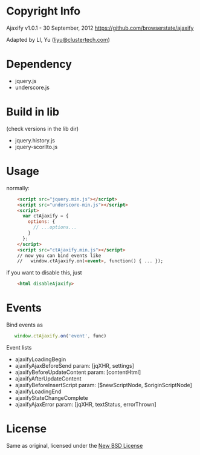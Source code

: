Copyright Info
=======================

Ajaxify
v1.0.1 - 30 September, 2012
https://github.com/browserstate/ajaxify

Adapted by LI, Yu (liyu@clustertech.com)

Dependency
==========

* jquery.js
* underscore.js

Build in lib
============

(check versions in the lib dir)

* jquery.history.js
* jquery-scorllto.js

Usage
=====

normally:

```html
    <script src="jquery.min.js"></script>
    <script src="underscore-min.js"></script>
    <script>
      var ctAjaxify = {
        options: {
          // ...options...
        }
      };
    </script>
    <script src="ctAjaxify.min.js"></script>
    // now you can bind events like
    //   window.ctAjaxify.on(<event>, function() { ... });
```

if you want to disable this, just

```html
    <html disableAjaxify>
```

Events
======

Bind events as 

```javascript
   window.ctAjaxify.on('event', func)
```

Event lists

* ajaxifyLoadingBegin
* ajaxifyAjaxBeforeSend
    param: [jqXHR, settings]
* ajaxifyBeforeUpdateContent
    param: [contentHtml]
* ajaxifyAfterUpdateContent
* ajaxifyBeforeInsertScript
    param: [$newScriptNode, $originScriptNode]
* ajaxifyLoadingEnd
* ajaxifyStateChangeComplete
* ajaxifyAjaxError
    param: [jqXHR, textStatus, errorThrown]

License
=======

Same as original, licensed under the [New BSD License](http://opensource.org/licenses/BSD-3-Clause) 
